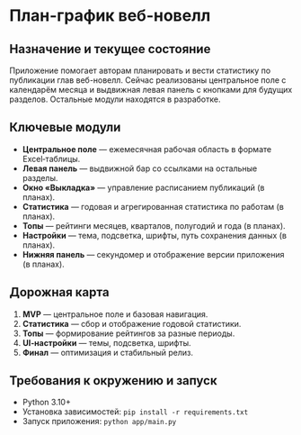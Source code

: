 # План-график веб-новелл

## Назначение и текущее состояние
Приложение помогает авторам планировать и вести статистику по публикации глав веб-новелл. 
Сейчас реализованы центральное поле с календарём месяца и выдвижная левая панель с кнопками для будущих разделов. Остальные модули находятся в разработке.

## Ключевые модули
- **Центральное поле** — ежемесячная рабочая область в формате Excel‑таблицы.
- **Левая панель** — выдвижной бар со ссылками на остальные разделы.
- **Окно «Выкладка»** — управление расписанием публикаций (в планах).
- **Статистика** — годовая и агрегированная статистика по работам (в планах).
- **Топы** — рейтинги месяцев, кварталов, полугодий и года (в планах).
- **Настройки** — тема, подсветка, шрифты, путь сохранения данных (в планах).
- **Нижняя панель** — секундомер и отображение версии приложения (в планах).

## Дорожная карта
1. **MVP** — центральное поле и базовая навигация.
2. **Статистика** — сбор и отображение годовой статистики.
3. **Топы** — формирование рейтингов за разные периоды.
4. **UI‑настройки** — темы, подсветка, шрифты.
5. **Финал** — оптимизация и стабильный релиз.

## Требования к окружению и запуск
- Python 3.10+
- Установка зависимостей: `pip install -r requirements.txt`
- Запуск приложения: `python app/main.py`
